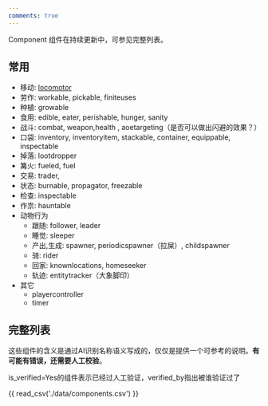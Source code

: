 ```yaml
---
comments: true
---
```



Component 组件在持续更新中，可参见完整列表。




## 常用

* 移动: [locomotor](components/locomotor.md)
* 劳作: workable, pickable, finiteuses
* 种植: growable
* 食用: edible, eater, perishable, hunger, sanity
* 战斗: combat, weapon,health , aoetargeting（是否可以做出闪避的效果？）
* 口袋: inventory, inventoryitem, stackable, container, equippable, inspectable
* 掉落: lootdropper
* 篝火: fueled, fuel
* 交易: trader, 
* 状态: burnable, propagator, freezable
* 检查: inspectable
* 作祟: hauntable
* 动物行为
    * 跟随: follower, leader
    * 睡觉: sleeper
    * 产出,生成: spawner, periodicspawner（拉屎）, childspawner
    * 骑: rider
    * 回家: knownlocations, homeseeker
    * 轨迹: entitytracker（大象脚印）
* 其它
    * playercontroller
    * timer



## 完整列表

这些组件的含义是通过AI识别名称语义写成的，仅仅是提供一个可参考的说明。**有可能有错误，还需要人工校验**。

is_verified=Yes的组件表示已经过人工验证，verified_by指出被谁验证过了

{{ read_csv('./data/components.csv') }}





